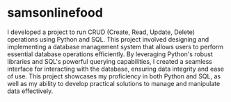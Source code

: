 # samsonlinefood
I developed a project to run CRUD (Create, Read, Update, Delete) operations using Python and SQL. This project involved designing and implementing a database management system that allows users to perform essential database operations efficiently. By leveraging Python's robust libraries and SQL's powerful querying capabilities, I created a seamless interface for interacting with the database, ensuring data integrity and ease of use. This project showcases my proficiency in both Python and SQL, as well as my ability to develop practical solutions to manage and manipulate data effectively.
